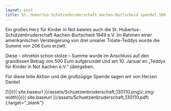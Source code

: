 ```yaml
---
layout: post
title: St. Hubertus-Schützenbruderschaft Aachen-Burtscheid spendet 500 Euro
---
```


Ein großes Herz für Kinder in Not bewies auch die St. Hubertus-Schützenbruderschaft Aachen-Burtscheid 1949 e.V. Im Rahmen einer amerikanischen Versteigerung von drei unserer Tröste-Teddys wurde die Summe von 206 Euro erzielt.

Diese – ohnehin schon stolze – Summe wurde im Anschluss auf den grandiosen Betrag von 500 Euro aufgerundet und am 10. Januar an „Teddys für Kinder in Not Aachen e.V.“ übergeben.

Für diese tolle Aktion und die großzügige Spende sagen wir von Herzen Danke!

[![]({{ site.baseurl }}/assets/Schuetzenbruderschaft_130110.png){:.img-width}]({{ site.baseurl }}/assets/Schuetzenbruderschaft_130110.pdf){:target="_blank"}
